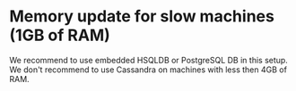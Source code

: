 # Memory update for slow machines \(1GB of RAM\)

We recommend to use embedded HSQLDB or PostgreSQL DB in this setup. We don't recommend to use Cassandra on machines with less then 4GB of RAM.

